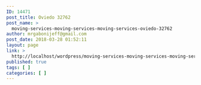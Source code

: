 ```yaml
---
ID: 14471
post_title: Oviedo 32762
post_name: >
  moving-services-moving-services-moving-services-oviedo-32762
author: mrgabonijeff@gmail.com
post_date: 2018-03-28 01:52:11
layout: page
link: >
  http://localhost/wordpress/moving-services-moving-services-moving-services-oviedo-32762/
published: true
tags: [ ]
categories: [ ]
---
```

